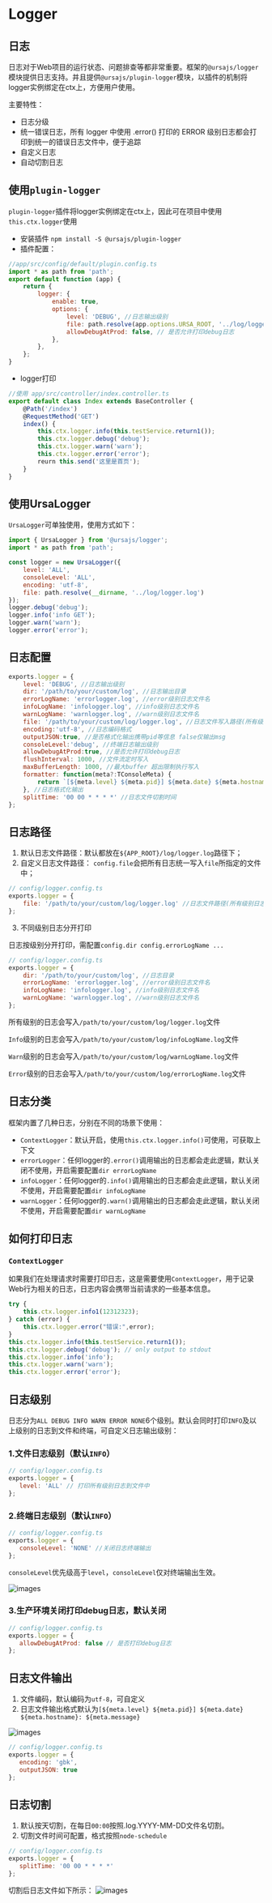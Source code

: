 # Logger

## 日志
日志对于Web项目的运行状态、问题排查等都非常重要。框架的`@ursajs/logger`模块提供日志支持。并且提供`@ursajs/plugin-logger`模块，以插件的机制将logger实例绑定在ctx上，方便用户使用。

主要特性：
- 日志分级
- 统一错误日志，所有 logger 中使用 .error() 打印的 ERROR 级别日志都会打印到统一的错误日志文件中，便于追踪
- 自定义日志
- 自动切割日志

## 使用`plugin-logger`
`plugin-logger`插件将logger实例绑定在ctx上，因此可在项目中使用`this.ctx.logger`使用
- 安装插件 `npm install -S @ursajs/plugin-logger`
- 插件配置：

```javascript
//app/src/config/default/plugin.config.ts
import * as path from 'path';
export default function (app) {
    return {
        logger: {
            enable: true,
            options: {
                level: 'DEBUG', //日志输出级别
                file: path.resolve(app.options.URSA_ROOT, '../log/logger.log'),
                allowDebugAtProd: false, // 是否允许打印debug日志
            },
        },
    };
}
```

- logger打印

```js
//使用 app/src/controller/index.controller.ts
export default class Index extends BaseController {
    @Path('/index')
    @RequestMethod('GET')
    index() {
        this.ctx.logger.info(this.testService.return1());
        this.ctx.logger.debug('debug');
        this.ctx.logger.warn('warn');
        this.ctx.logger.error('error');
        reurn this.send('这里是首页');
    }
}
```

## 使用UrsaLogger
`UrsaLogger`可单独使用，使用方式如下：

```js
import { UrsaLogger } from '@ursajs/logger';
import * as path from 'path';

const logger = new UrsaLogger({
    level: 'ALL',
    consoleLevel: 'ALL',
    encoding: 'utf-8',
    file: path.resolve(__dirname, '../log/logger.log')
});
logger.debug('debug');
logger.info('info GET');
logger.warn('warn');
logger.error('error');
```

## 日志配置

```javascript
exports.logger = {
    level: 'DEBUG', //日志输出级别
    dir: '/path/to/your/custom/log', //日志输出目录
    errorLogName: 'errorlogger.log', //error级别日志文件名
    infoLogName: 'infologger.log', //info级别日志文件名
    warnLogName: 'warnlogger.log', //warn级别日志文件名
    file: '/path/to/your/custom/log/logger.log', //日志文件写入路径(所有级别日志)
    encoding:'utf-8', //日志编码格式
    outputJSON:true, //是否格式化输出携带pid等信息 false仅输出msg
    consoleLevel:'debug', //终端日志输出级别
    allowDebugAtProd:true, //是否允许打印debug日志
    flushInterval: 1000, //文件流定时写入
    maxBufferLength: 1000, //最大buffer 超出限制执行写入
    formatter: function(meta?:TConsoleMeta) {
        return `[${meta.level} ${meta.pid}] ${meta.date} ${meta.hostname} ${meta.paddingMessage}: ${meta.message}`;
    }, //日志格式化输出
    splitTime: '00 00 * * * *' //日志文件切割时间
};
```

## 日志路径
1. 默认日志文件路径：默认都放在`${APP_ROOT}/log/logger.log`路径下；
2. 自定义日志文件路径：
`config.file`会把所有日志统一写入`file`所指定的文件中；

```javascript
// config/logger.config.ts
exports.logger = {
    file: '/path/to/your/custom/log/logger.log' //日志文件路径(所有级别日志统一写入)
};
```

3. 不同级别日志分开打印

日志按级别分开打印，需配置`config.dir config.errorLogName ...`

```javascript
// config/logger.config.ts
exports.logger = {
    dir: '/path/to/your/custom/log', //日志目录
    errorLogName: 'errorlogger.log', //error级别日志文件名
    infoLogName: 'infologger.log', //info级别日志文件名
    warnLogName: 'warnlogger.log', //warn级别日志文件名
};
```

所有级别的日志会写入`/path/to/your/custom/log/logger.log`文件

`Info`级别的日志会写入`/path/to/your/custom/log/infoLogName.log`文件

`Warn`级别的日志会写入`/path/to/your/custom/log/warnLogName.log`文件

`Error`级别的日志会写入`/path/to/your/custom/log/errorLogName.log`文件

## 日志分类
框架内置了几种日志，分别在不同的场景下使用：
- `ContextLogger`：默认开启，使用`this.ctx.logger.info()`可使用，可获取上下文
- `errorLogger`：任何logger的`.error()`调用输出的日志都会走此逻辑，默认关闭不使用，开启需要配置`dir errorLogName`
- `infoLogger`：任何logger的`.info()`调用输出的日志都会走此逻辑，默认关闭不使用，开启需要配置`dir infoLogName`
- `warnLogger`：任何logger的`.warn()`调用输出的日志都会走此逻辑，默认关闭不使用，开启需要配置`dir warnLogName`

## 如何打印日志
### `ContextLogger`
如果我们在处理请求时需要打印日志，这是需要使用`ContextLogger`，用于记录Web行为相关的日志，日志内容会携带当前请求的一些基本信息。

```javascript
try {
    this.ctx.logger.info1(12312323);
} catch (error) {
    this.ctx.logger.error("错误:",error);
}
this.ctx.logger.info(this.testService.return1());
this.ctx.logger.debug('debug'); // only output to stdout
this.ctx.logger.info('info');
this.ctx.logger.warn('warn');
this.ctx.logger.error('error');
```

## 日志级别
日志分为`ALL DEBUG INFO WARN ERROR NONE`6个级别。默认会同时打印`INFO`及以上级别的日志到文件和终端，可自定义日志输出级别：
### 1.文件日志级别（默认`INFO`）

```javascript
// config/logger.config.ts
exports.logger = {
   level: 'ALL' // 打印所有级别日志到文件中
};
```

### 2.终端日志级别（默认`INFO`）

```javascript
// config/logger.config.ts
exports.logger = {
   consoleLevel: 'NONE' //关闭日志终端输出
};
```

`consoleLevel`优先级高于`level`，`consoleLevel`仅对终端输出生效。

![images](../assets/images/logger/consoleprint.png)

### 3.生产环境关闭打印debug日志，默认关闭

```javascript
// config/logger.config.ts
exports.logger = {
   allowDebugAtProd: false // 是否打印debug日志
};
```

## 日志文件输出
1. 文件编码，默认编码为`utf-8`，可自定义
2. 日志文件输出格式默认为`[${meta.level} ${meta.pid}] ${meta.date} ${meta.hostname}: ${meta.message}`

![images](../assets/images/logger/fileprint.png)

```javascript
// config/logger.config.ts
exports.logger = {
   encoding: 'gbk',
   outputJSON: true
};
```

## 日志切割
1. 默认按天切割，在每日`00:00`按照.log.YYYY-MM-DD文件名切割。
2. 切割文件时间可配置，格式按照`node-schedule`

```javascript
// config/logger.config.ts
exports.logger = {
   splitTime: '00 00 * * * *'
};
```

切割后日志文件如下所示：
![images](../assets/images/logger/loggers.png)